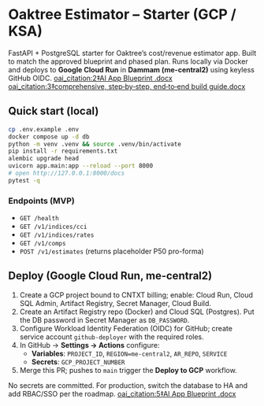 # Oaktree Estimator – Starter (GCP / KSA)

FastAPI + PostgreSQL starter for Oaktree’s cost/revenue estimator app. Built to match the approved blueprint and phased plan. Runs locally via Docker and deploys to **Google Cloud Run** in **Dammam (me-central2)** using keyless GitHub OIDC.  [oai_citation:2‡AI App Blueprint .docx](file-service://file-ALgZg1S1QWVEsFVxeedqkv)  [oai_citation:3‡comprehensive, step‑by‑step, end‑to‑end build guide.docx](file-service://file-2mLQo2SYnT3iuikLqGJy8N)

## Quick start (local)

```bash
cp .env.example .env
docker compose up -d db
python -m venv .venv && source .venv/bin/activate
pip install -r requirements.txt
alembic upgrade head
uvicorn app.main:app --reload --port 8000
# open http://127.0.0.1:8000/docs
pytest -q
```

### Endpoints (MVP)

- `GET /health`
- `GET /v1/indices/cci`
- `GET /v1/indices/rates`
- `GET /v1/comps`
- `POST /v1/estimates` (returns placeholder P50 pro-forma)

## Deploy (Google Cloud Run, me-central2)

1. Create a GCP project bound to CNTXT billing; enable: Cloud Run, Cloud SQL Admin, Artifact Registry, Secret Manager, Cloud Build.
2. Create an Artifact Registry repo (Docker) and Cloud SQL (Postgres). Put the DB password in Secret Manager as `DB_PASSWORD`.
3. Configure Workload Identity Federation (OIDC) for GitHub; create service account `github-deployer` with the required roles.
4. In GitHub → **Settings → Actions** configure:
   - **Variables**: `PROJECT_ID`, `REGION=me-central2`, `AR_REPO`, `SERVICE`
   - **Secrets**: `GCP_PROJECT_NUMBER`
5. Merge this PR; pushes to `main` trigger the **Deploy to GCP** workflow.

No secrets are committed. For production, switch the database to HA and add RBAC/SSO per the roadmap.  [oai_citation:5‡AI App Blueprint .docx](file-service://file-ALgZg1S1QWVEsFVxeedqkv)
